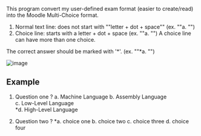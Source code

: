 
This program convert my user-defined exam format (easier to create/read) into the Moodle Multi-Choice format.

1) Normal text line: does not start with ""letter + dot + space"" (ex. ""a. "")
2) Choice line: starts with a letter + dot + space (ex. ""a. "")
A choice line can have more than one choice.

The correct answer should be marked with '*'. (ex. ""*a. "")

![image](https://github.com/user-attachments/assets/3a9b4306-21c3-49ec-913b-5ca425504701)

Example
-------
1.	Question one ?
a. Machine Language	
b. Assembly Language	
c. Low-Level Language	
*d. High-Level Language

2.	Question two ?
*a. choice one	b. choice two	c. choice three	d. choice four


